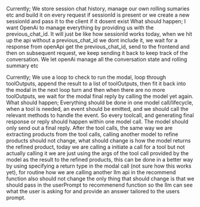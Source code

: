 Currently; We store session chat history, manage our own rolling sumaries etc and build it on every request if sessionId is present or we create a new sessionId and pass it to the client if it dosent exist
What should happen; I want OpenAi to manage everything by providing us with the previous_chat_id. It will just be like how sessionId works today, when we hit up the api without a previous_chat_id we dont include it, we wait for a response from openApi get the previous_chat_id, send to the frontend and then on subsequent request, we keep sending it back to keep track of the conversation. We let openAi manage all the conversation state and rolling summary etc

Currently; We use a loop to check to run the modal, loop through toolOutputs, append the result to a list of toolOutputs, then fit it back into the modal in the next loop turn and then when there are no more toolOutputs, we wait for the modal final reply by calling the model yet again.
What should happen; Everything should be done in one model call/lifecycle, when a tool is needed, an event should be emitted, and we should call the relevant methods to handle the event. So every toolcall, and generating final response or reply should happen within one model call. The model should only send out a final reply. After the tool calls, the same way we are extracting products from the tool calls, calling another model to refine products should not change, what should change is how the model returns the refined product, today we are calling a initiate a call for a tool but not actually calling it we are just using the args of the tool call provided by the model as the result to the refined products, this can be done in a better way by using specifying a return type in the modal call (not sure how this works yet), for routine how we are calling another llm api in the recommend function also should not change the only thing that should change is that we should pass in the userPrompt to recommenend function so the llm can see what the user is asking for and provide an answer tailored to the users prompt.
